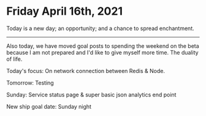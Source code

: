 # Friday April 16th, 2021

Today is a new day; an opportunity; and a chance to spread enchantment.

------------------------------

Also today, we have moved goal posts to spending the weekend on the beta because I am not prepared and I'd like to give myself more time. The duality of life.

Today's focus:
On network connection between Redis & Node.

Tomorrow:
Testing

Sunday:
Service status page & super basic json analytics end point

New ship goal date: Sunday night
